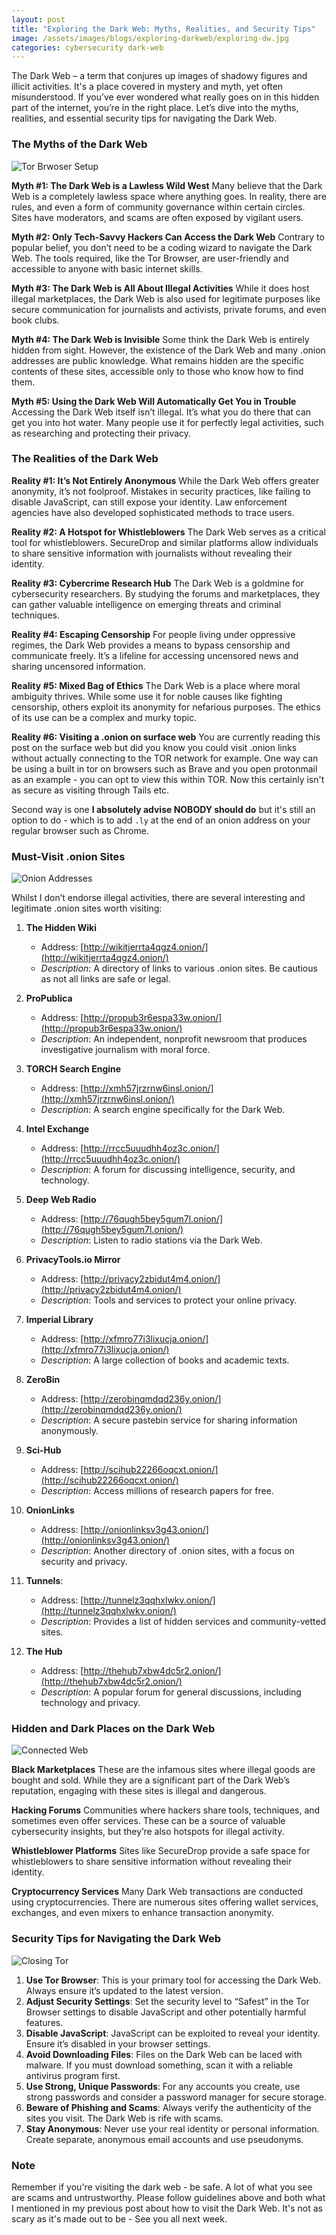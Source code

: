 ```yaml
---
layout: post
title: "Exploring the Dark Web: Myths, Realities, and Security Tips"
image: /assets/images/blogs/exploring-darkweb/exploring-dw.jpg
categories: cybersecurity dark-web
---
```


The Dark Web – a term that conjures up images of shadowy figures and illicit activities. It's a place covered in mystery and myth, yet often misunderstood. If you’ve ever wondered what really goes on in this hidden part of the internet, you’re in the right place. Let’s dive into the myths, realities, and essential security tips for navigating the Dark Web.

### The Myths of the Dark Web

![Tor Brwoser Setup](/assets/images/blogs/exploring-darkweb/exploring-dw.jpg)

**Myth #1: The Dark Web is a Lawless Wild West**
Many believe that the Dark Web is a completely lawless space where anything goes. In reality, there are rules, and even a form of community governance within certain circles. Sites have moderators, and scams are often exposed by vigilant users.

**Myth #2: Only Tech-Savvy Hackers Can Access the Dark Web**
Contrary to popular belief, you don’t need to be a coding wizard to navigate the Dark Web. The tools required, like the Tor Browser, are user-friendly and accessible to anyone with basic internet skills.

**Myth #3: The Dark Web is All About Illegal Activities**
While it does host illegal marketplaces, the Dark Web is also used for legitimate purposes like secure communication for journalists and activists, private forums, and even book clubs.

**Myth #4: The Dark Web is Invisible**
Some think the Dark Web is entirely hidden from sight. However, the existence of the Dark Web and many .onion addresses are public knowledge. What remains hidden are the specific contents of these sites, accessible only to those who know how to find them.

**Myth #5: Using the Dark Web Will Automatically Get You in Trouble**
Accessing the Dark Web itself isn’t illegal. It’s what you do there that can get you into hot water. Many people use it for perfectly legal activities, such as researching and protecting their privacy.

### The Realities of the Dark Web

**Reality #1: It’s Not Entirely Anonymous**
While the Dark Web offers greater anonymity, it’s not foolproof. Mistakes in security practices, like failing to disable JavaScript, can still expose your identity. Law enforcement agencies have also developed sophisticated methods to trace users.

**Reality #2: A Hotspot for Whistleblowers**
The Dark Web serves as a critical tool for whistleblowers. SecureDrop and similar platforms allow individuals to share sensitive information with journalists without revealing their identity.

**Reality #3: Cybercrime Research Hub**
The Dark Web is a goldmine for cybersecurity researchers. By studying the forums and marketplaces, they can gather valuable intelligence on emerging threats and criminal techniques.

**Reality #4: Escaping Censorship**
For people living under oppressive regimes, the Dark Web provides a means to bypass censorship and communicate freely. It’s a lifeline for accessing uncensored news and sharing uncensored information.

**Reality #5: Mixed Bag of Ethics**
The Dark Web is a place where moral ambiguity thrives. While some use it for noble causes like fighting censorship, others exploit its anonymity for nefarious purposes. The ethics of its use can be a complex and murky topic.

**Reality #6: Visiting a .onion on surface web**
You are currently reading this post on the surface web but did you know you could visit .onion links without actually connecting to the TOR network for example. One way can be using a built in tor on browsers such as Brave and you open protonmail as an example - you can opt to view this within TOR. Now this certainly isn't as secure as visiting through Tails etc. 

Second way is one **I absolutely advise NOBODY should do** but it's still an option to do - which is to add `.ly` at the end of an onion address on your regular browser such as Chrome.

### Must-Visit .onion Sites

![Onion Addresses](/assets/images/blogs/exploring-darkweb/onion-addresses.jpg)

Whilst I don’t endorse illegal activities, there are several interesting and legitimate .onion sites worth visiting:

1. **The Hidden Wiki**
   - Address: [http://wikitjerrta4qgz4.onion/](http://wikitjerrta4qgz4.onion/)
   - *Description*: A directory of links to various .onion sites. Be cautious as not all links are safe or legal.

2. **ProPublica**
   - Address: [http://propub3r6espa33w.onion/](http://propub3r6espa33w.onion/)
   - *Description*: An independent, nonprofit newsroom that produces investigative journalism with moral force.

3. **TORCH Search Engine**
   - Address: [http://xmh57jrzrnw6insl.onion/](http://xmh57jrzrnw6insl.onion/)
   - *Description*: A search engine specifically for the Dark Web.

4. **Intel Exchange**
   - Address: [http://rrcc5uuudhh4oz3c.onion/](http://rrcc5uuudhh4oz3c.onion/)
   - *Description*: A forum for discussing intelligence, security, and technology.

5. **Deep Web Radio**
   - Address: [http://76qugh5bey5gum7l.onion/](http://76qugh5bey5gum7l.onion/)
   - *Description*: Listen to radio stations via the Dark Web.

6. **PrivacyTools.io Mirror**
   - Address: [http://privacy2zbidut4m4.onion/](http://privacy2zbidut4m4.onion/)
   - *Description*: Tools and services to protect your online privacy.

7. **Imperial Library**
   - Address: [http://xfmro77i3lixucja.onion/](http://xfmro77i3lixucja.onion/)
   - *Description*: A large collection of books and academic texts.

8. **ZeroBin**
   - Address: [http://zerobinqmdqd236y.onion/](http://zerobinqmdqd236y.onion/)
   - *Description*: A secure pastebin service for sharing information anonymously.

9. **Sci-Hub**
   - Address: [http://scihub22266oqcxt.onion/](http://scihub22266oqcxt.onion/)
   - *Description*: Access millions of research papers for free.

10. **OnionLinks**
    - Address: [http://onionlinksv3g43.onion/](http://onionlinksv3g43.onion/)
    - *Description*: Another directory of .onion sites, with a focus on security and privacy.

11. **Tunnels**: 
    - Address: [http://tunnelz3qqhxlwkv.onion/](http://tunnelz3qqhxlwkv.onion/)
    - *Description*: Provides a list of hidden services and community-vetted sites.

12. **The Hub**
    - Address: [http://thehub7xbw4dc5r2.onion/](http://thehub7xbw4dc5r2.onion/)
    - *Description*: A popular forum for general discussions, including technology and privacy.

### Hidden and Dark Places on the Dark Web

![Connected Web](/assets/images/blogs/exploring-darkweb/connected-web.jpg)

**Black Marketplaces**
These are the infamous sites where illegal goods are bought and sold. While they are a significant part of the Dark Web’s reputation, engaging with these sites is illegal and dangerous.

**Hacking Forums**
Communities where hackers share tools, techniques, and sometimes even offer services. These can be a source of valuable cybersecurity insights, but they’re also hotspots for illegal activity.

**Whistleblower Platforms**
Sites like SecureDrop provide a safe space for whistleblowers to share sensitive information without revealing their identity.

**Cryptocurrency Services**
Many Dark Web transactions are conducted using cryptocurrencies. There are numerous sites offering wallet services, exchanges, and even mixers to enhance transaction anonymity.

### Security Tips for Navigating the Dark Web

![Closing Tor](/assets/images/blogs/exploring-darkweb/closing-tor.jpg)

1. **Use Tor Browser**: This is your primary tool for accessing the Dark Web. Always ensure it’s updated to the latest version.
2. **Adjust Security Settings**: Set the security level to “Safest” in the Tor Browser settings to disable JavaScript and other potentially harmful features.
3. **Disable JavaScript**: JavaScript can be exploited to reveal your identity. Ensure it’s disabled in your browser settings.
4. **Avoid Downloading Files**: Files on the Dark Web can be laced with malware. If you must download something, scan it with a reliable antivirus program first.
5. **Use Strong, Unique Passwords**: For any accounts you create, use strong passwords and consider a password manager for secure storage.
6. **Beware of Phishing and Scams**: Always verify the authenticity of the sites you visit. The Dark Web is rife with scams.
7. **Stay Anonymous**: Never use your real identity or personal information. Create separate, anonymous email accounts and use pseudonyms.

### Note

Remember if you're visiting the dark web - be safe. A lot of what you see are scams and untrustworthy. Please follow guidelines above and both what I mentioned in my previous post about how to visit the Dark Web. It's not as scary as it's made out to be - See you all next week. 